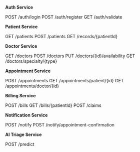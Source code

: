 **Auth Service**

POST /auth/login
POST /auth/register
GET  /auth/validate

**Patient Service**

GET  /patients
POST /patients
GET  /records/{patientId}

**Doctor Service**

GET  /doctors
POST /doctors
PUT  /doctors/{id}/availability
GET  /doctors/specialty/{type}

**Appointment Service**

POST /appointments
GET  /appointments/patient/{id}
GET  /appointments/doctor/{id}

**Billing Service**

POST /bills
GET  /bills/{patientId}
POST /claims

**Notification Service**

POST /notify
POST /notify/appointment-confirmation

**AI Triage Service**

POST /predict